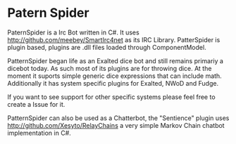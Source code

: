 Patern Spider
=============
PaternSpider is a Irc Bot written in C#. It uses http://github.com/meebey/SmartIrc4net as its IRC Library. PatterSpider is plugin based, plugins are .dll files loaded through ComponentModel.

PatternSpider began life as an Exalted dice bot and still remains primariy a dicebot today. As such most of its plugins are for throwing dice. At the moment it suports simple generic dice expressions that can include math. Additionally it has system specific plugins for Exalted, NWoD and Fudge. 

If you want to see support for other specific systems please feel free to create a Issue for it.

PatternSpider can also be used as a Chatterbot, the "Sentience" plugin uses http://github.com/Xesyto/RelayChains a very simple Markov Chain chatbot implementation in C#.
